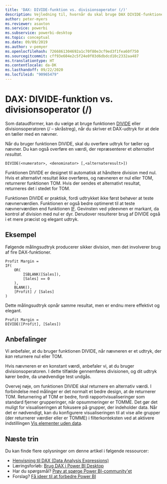 ```yaml
---
title: 'DAX: DIVIDE-funktion vs. divisionsoperator (/)'
description: Vejledning til, hvornår du skal bruge DAX DIVIDE-funktionen.
author: peter-myers
ms.reviewer: asaxton
ms.service: powerbi
ms.subservice: powerbi-desktop
ms.topic: conceptual
ms.date: 09/09/2019
ms.author: v-pemyer
ms.openlocfilehash: 7266861304692a1c70f80e3cf9ed3f1fea60f750
ms.sourcegitcommit: cff93e604e2c5f24e0f03d6dbdcd10c2332aa487
ms.translationtype: HT
ms.contentlocale: da-DK
ms.lasthandoff: 09/22/2020
ms.locfileid: "90965479"
---
```

# <a name="dax-divide-function-vs-divide-operator-"></a>DAX: DIVIDE-funktion vs. divisionsoperator (/)

Som dataudformer, kan du vælge at bruge funktionen [DIVIDE](/dax/divide-function-dax) eller divisionsoperatoren (/ – skråstreg), når du skriver et DAX-udtryk for at dele en tæller med en nævner.

Når du bruger funktionen DIVIDE, skal du overføre udtryk for tæller og nævner. Du kan også overføre en værdi, der repræsenterer et _alternativt resultat_.

```dax
DIVIDE(<numerator>, <denominator> [,<alternateresult>])
```

Funktionen DIVIDE er designet til automatisk at håndtere division med nul. Hvis et alternativt resultat ikke overføres, og nævneren er nul eller TOM, returnerer funktionen TOM. Hvis der sendes et alternativt resultat, returneres det i stedet for TOM.

Funktionen DIVIDE er praktisk, fordi udtrykket ikke først behøver at teste nævnerværdien. Funktionen er også bedre optimeret til at teste nævnerværdien end funktionen [IF](/dax/if-function-dax). Gevinsten ved ydeevnen er markant, da kontrol af division med nul er dyr. Derudover resulterer brug af DIVIDE også i et mere præcist og elegant udtryk.

## <a name="example"></a>Eksempel

Følgende målingsudtryk producerer sikker division, men det involverer brug af fire DAX-funktioner.

```dax
Profit Margin =
IF(
    OR(
        ISBLANK([Sales]),
        [Sales] == 0
    ),
    BLANK(),
    [Profit] / [Sales]
)
```

Dette målingsudtryk opnår samme resultat, men er endnu mere effektivt og elegant.

```dax
Profit Margin =
DIVIDE([Profit], [Sales])
```

## <a name="recommendations"></a>Anbefalinger

Vi anbefaler, at du bruger funktionen DIVIDE, når nævneren er et udtryk, der _kan_ returnere nul eller TOM.

Hvis nævneren er en konstant værdi, anbefaler vi, at du bruger divisionsoperatoren. I dette tilfælde gennemføres divisionen, og dit udtryk kører bedre, da unødvendige test undgås.

Overvej nøje, om funktionen DIVIDE skal returnere en alternativ værdi. I forbindelse med målinger er det normalt et bedre design, at de returnerer TOM. Returnering af TOM er bedre, fordi rapportvisualiseringer som standard fjerner grupperinger, når opsummeringer er TOMME. Det gør det muligt for visualiseringen at fokusere på grupper, der indeholder data. Når det er nødvendigt, kan du konfigurere visualiseringen til at vise alle grupper (der returnerer værdier eller er TOMME) i filterkonteksten ved at aktivere indstillingen [Vis elementer uden data](../create-reports/desktop-show-items-no-data.md).

## <a name="next-steps"></a>Næste trin

Du kan finde flere oplysninger om denne artikel i følgende ressourcer:

- [Henvisning til DAX (Data Analysis Expressions)](/dax/)
- Læringsforløb: [Brug DAX i Power BI Desktop](/learn/paths/dax-power-bi/)
- Har du spørgsmål? [Prøv at spørge Power BI-community'et](https://community.powerbi.com/)
- Forslag? [Få ideer til at forbedre Power BI](https://ideas.powerbi.com)